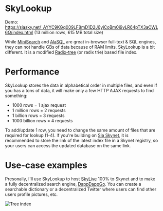 # SkyLookup

Demo: https://siasky.net/_AYYC9KGq009LF8mD1D2J6yjCoBm0i9yLR64pTX3aOWL6Q/index.html (13 million rows, 615 MB total size)

While [MiniSearch](https://github.com/lucaong/minisearch) and [AlaSQL](http://alasql.org/) are great in-browser full-text & SQL engines,
they can not handle GBs of data because of RAM limits.
SkyLookup is a bit different. It is a modified [Radix-tree](https://en.wikipedia.org/wiki/Radix_tree) (or radix trie) based file index.

# Performance

SkyLookup stores the data in alphabetical order in multiple files, and even if you has a tons of data, it will make only a few HTTP AJAX requests to find something:

- 1000 rows = 1 ajax request
- 1 million rows = 2 requests
- 1 billion rows = 3 requests
- 1000 billion rows = 4 requests

To add/update 1 row, you need to change the same amount of files that are required for lookup (1-4).
If you're building on [Sia Skynet](https://siasky.net), it is recommended to store the link of the latest index
file in a Skynet registry, so your users can access the updated database on the same link.

# Use-case examples

Presonally, I'll use SkyLookup to host [SkyLive](https://skylive.coolhd.hu) 100% to Skynet and to make a fully decentralized search engine, [DappDappGo](https://dappdappgo.coolhd.hu).
You can create a searchable dictionary or a decentralized Twitter where users can find other users profile pictures, etc.


![Tree index](https://www.researchgate.net/profile/Philippe_Fournier_Viger/publication/263696690/figure/fig1/AS:296556428316691@1447715970966/A-Prediction-Tree-PT-Inverted-Index-II-and-Lookup-Table-LT.png)
